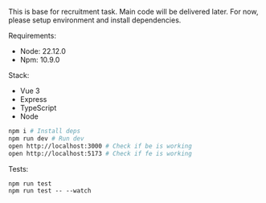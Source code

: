 This is base for recruitment task. Main code will be delivered later.
For now, please setup environment and install dependencies.

Requirements:

- Node: 22.12.0
- Npm: 10.9.0

Stack:

- Vue 3
- Express
- TypeScript
- Node

```bash
npm i # Install deps
npm run dev # Run dev
open http://localhost:3000 # Check if be is working
open http://localhost:5173 # Check if fe is working
```

Tests:
```
npm run test
npm run test -- --watch
```

